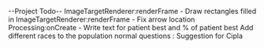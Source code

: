 --Project Todo--
ImageTargetRenderer:renderFrame - Draw rectangles filled in
ImageTargetRenderer:renderFrame - Fix arrow location
Processing:onCreate - Write text for patient best and % of patient best
Add different races to the population normal questions : Suggestion for Cipla